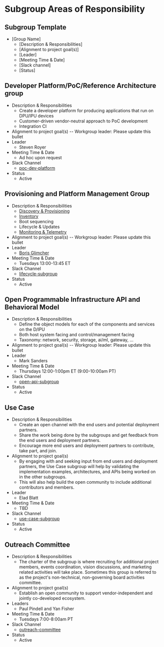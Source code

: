﻿# Subgroup Areas of Responsibility

## Subgroup Template

* [Group Name]
  * [Description & Responsibilities]
  * [Alignment to project goal(s)]
  * [Leader]
  * [Meeting Time & Date]
  * [Slack channel]
  * [Status]

## Developer Platform/PoC/Reference Architecture group

* Description & Responsibilities
  * Create a developer platform for producing applications that run on
    DPU/IPU devices
  * Customer-driven vendor-neutral approach to PoC development
  * Integration CI
* Alignment to project goal(s) -- Workgroup leader: Please update this bullet
* Leader
  * Steven Royer
* Meeting Time & Date
  * Ad hoc upon request
* Slack Channel
  * [poc-dev-platform](https://opi-project.slack.com/archives/C033E418VCK)
* Status
  * Active

## Provisioning and Platform Management Group

* Description & Responsibilities
  * [Discovery & Provisioning](https://github.com/opiproject/opi-prov-life/blob/main/PROVISIONING.md)
  * [Inventory](https://github.com/opiproject/opi-prov-life/blob/main/INVENTORY.md)
  * Boot sequencing
  * Lifecycle & Updates
  * [Monitoring & Telemetry](https://github.com/opiproject/opi-prov-life/blob/main/MONITORING.md)
* Alignment to project goal(s) -- Workgroup leader: Please update this bullet
* Leader
  * [Boris Glimcher](https://github.com/glimchb)
* Meeting Time & Date
  * Tuesdays 13:00-13:45 ET
* Slack Channel
  * [lifecycle-subgroup](https://opi-project.slack.com/archives/C0342L6T7EC)
* Status
  * Active

## Open Programmable Infrastructure API and Behavioral Model

* Description & Responsibilities
  * Define the object models for each of the components and services on the
    D/IPU
  * Both host system facing and control/management facing
  * Taxonomy: network, security, storage, ai/ml, gateway, …
* Alignment to project goal(s) -- Workgroup leader: Please update this bullet
* Leader
  * Mark Sanders
* Meeting Time & Date
  * Thursdays 12:00-1:00pm ET (9:00-10:00am PT)
* Slack Channel
  * [open-api-subgroup](https://opi-project.slack.com/archives/C0344KMEAKB)
* Status
  * Active

## Use Case

* Description & Responsibilities
  * Create an open channel with the end users and potential deployment partners.
  * Share the work being done by the subgroups and get feedback from the end users
      and deployment partners.
  * Encourage more end users and deployment partners to contribute, take part, and join.
* Alignment to project goal(s)
  * By engaging with and seeking input from end users and deployment partners,
      the Use Case subgroup will help by validating the implementation examples,
      architectures, and APIs being worked on in the other subgroups.
  * This will also help build the open community to include additional
    contributors and members.
* Leader
  * Elad Blatt
* Meeting Time & Date
  * TBD
* Slack Channel
  * [use-case-subgroup](https://opi-project.slack.com/archives/C038BL2KFFU)
* Status
  * Active

## Outreach Committee

* Description & Responsibilities
  * The charter of the subgroup is where recruiting for additional project members,
    events coordination, vision discussions, and marketing related activities will
    take place. Sometimes this group is referred to as the project's non-technical,
    non-governing board activities committee.
* Alignment to project goal(s)
  * Establish an open community to support vendor-independent and jointly
    co-developed ecosystem.
* Leaders
  * Paul Pindell and Yan Fisher
* Meeting Time & Date
  * Tuesdays 7:00-8:00am PT
* Slack Channel
  * [outreach-committee](https://opi-project.slack.com/archives/C03U6QQ3PEX)
* Status
  * Active
